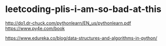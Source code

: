 # leetcoding-plis-i-am-so-bad-at-this


http://do1.dr-chuck.com/pythonlearn/EN_us/pythonlearn.pdf
https://www.py4e.com/book

https://www.edureka.co/blog/data-structures-and-algorithms-in-python/
